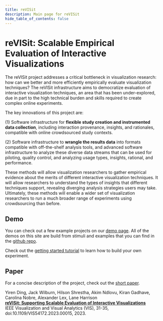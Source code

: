 ```yaml
---
title: reVISit
description: Main page for reVISit
hide_table_of_contents: false
---
```


# reVISit: Scalable Empirical Evaluation of Interactive Visualizations

The reVISit project addresses a critical bottleneck in visualization research: how can we better and more efficiently empirically evaluate visualization techniques? The reVISit infrastructure aims to democratize evaluation of interactive visualization techniques, an area that has been under-explored, due in part to the high technical burden and skills required to create complex online experiments. 

The key innovations of this project are: 

(1) Software infrastructure for **flexible study creation and instrumented data collection**, including interaction provenance, insights, and rationales, compatible with online crowdsourced study contexts. 

(2) Software infrastructure to **wrangle the results data** into formats compatible with off-the-shelf analysis tools, and advanced software infrastructure to analyze these diverse data streams that can be used for piloting, quality control, and analyzing usage types, insights, rational, and performance. 

These methods will allow visualization researchers to gather empirical evidence about the merits of different interactive visualization techniques. It will allow researchers to understand the types of insights that different techniques support, revealing diverging analysis strategies users may take. Ultimately, these methods will enable a wider set of visualization researchers to run a much broader range of experiments using crowdsourcing than before.

## Demo 

You can check out a few example projects on our [demo page](https://revisit.dev/study/). All of the demos on this site are build from stimuli and examples that you can find in the [github repo](https://github.com/revisit-studies/study).

Check out the [getting started tutorial](docs/introduction/) to learn how to build your own experiment. 

## Paper

For a concise description of the project, check out the [short paper](https://vdl.sci.utah.edu/publications/2023_shortpaper_revisit/). 
<div class="note">
<div class="ref">
Yiren Ding, Jack Wilburn, Hilson Shrestha, Akim Ndlovu, Kiran Gadhave, <br/> Carolina Nobre, Alexander Lex, Lane Harrison <br/>
<a href="https://vdl.sci.utah.edu/publications/2023_shortpaper_revisit/"><b>reVISit: Supporting Scalable Evaluation of Interactive Visualizations</b></a>  <br/>
IEEE Visualization and Visual Analytics (VIS), 31-35, doi:10.1109/VIS54172.2023.00015, 2023.
</div>
</div>



